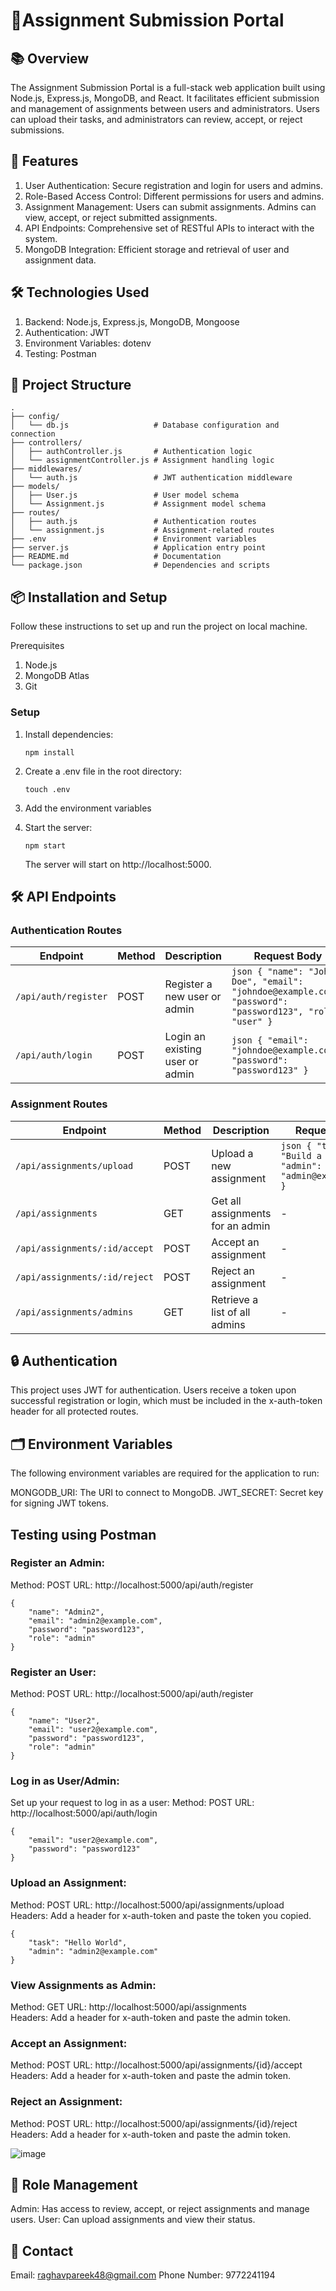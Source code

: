 # 📝Assignment Submission Portal

## 📚 Overview

The Assignment Submission Portal is a full-stack web application built using Node.js, Express.js, MongoDB, and React. It facilitates efficient submission and management of assignments between users and administrators. Users can upload their tasks, and administrators can review, accept, or reject submissions.

## 🚀 Features
1. User Authentication: Secure registration and login for users and admins.<br>
2. Role-Based Access Control: Different permissions for users and admins.<br>
3. Assignment Management: Users can submit assignments. Admins can view, accept, or reject submitted assignments.<br>
4. API Endpoints: Comprehensive set of RESTful APIs to interact with the system.<br>
5. MongoDB Integration: Efficient storage and retrieval of user and assignment data.<br>

## 🛠️ Technologies Used
1. Backend: Node.js, Express.js, MongoDB, Mongoose<br>
2. Authentication: JWT<br>
3. Environment Variables: dotenv<br>
4. Testing: Postman

## 📂 Project Structure

```
.
├── config/
│   └── db.js                   # Database configuration and connection
├── controllers/
│   ├── authController.js       # Authentication logic
│   └── assignmentController.js # Assignment handling logic
├── middlewares/
│   └── auth.js                 # JWT authentication middleware
├── models/
│   ├── User.js                 # User model schema
│   └── Assignment.js           # Assignment model schema
├── routes/
│   ├── auth.js                 # Authentication routes
│   └── assignment.js           # Assignment-related routes
├── .env                        # Environment variables
├── server.js                   # Application entry point
├── README.md                   # Documentation
└── package.json                # Dependencies and scripts
```

## 📦 Installation and Setup

Follow these instructions to set up and run the project on local machine.

Prerequisites
1. Node.js 
2. MongoDB Atlas
3. Git

### Setup
1. Install dependencies:
   ```
   npm install
   ```
2. Create a .env file in the root directory:
   ```
   touch .env
   ```
3. Add the environment variables

4. Start the server:
   ```
   npm start
   ```
   The server will start on http://localhost:5000.

## 🛠️ API Endpoints

### Authentication Routes

| Endpoint                | Method | Description                       | Request Body                                                                                         |
|-------------------------|--------|-----------------------------------|------------------------------------------------------------------------------------------------------|
| `/api/auth/register`    | POST   | Register a new user or admin      | ```json { "name": "John Doe", "email": "johndoe@example.com", "password": "password123", "role": "user" } ``` |
| `/api/auth/login`       | POST   | Login an existing user or admin   | ```json { "email": "johndoe@example.com", "password": "password123" } ```                            |

### Assignment Routes

| Endpoint                           | Method | Description                          | Request Body                                                                                           |
|------------------------------------|--------|--------------------------------------|--------------------------------------------------------------------------------------------------------|
| `/api/assignments/upload`          | POST   | Upload a new assignment              | ```json { "task": "Build a REST API", "admin": "admin@example.com" } ```                                |
| `/api/assignments`                 | GET    | Get all assignments for an admin     | -                                                                                                      |
| `/api/assignments/:id/accept`      | POST   | Accept an assignment                 | -                                                                                                      |
| `/api/assignments/:id/reject`      | POST   | Reject an assignment                 | -                                                                                                      |
| `/api/assignments/admins`          | GET    | Retrieve a list of all admins        | -                                                                                                      |


## 🔒 Authentication
This project uses JWT for authentication. Users receive a token upon successful registration or login, which must be included in the x-auth-token header for all protected routes.

## 🗂️ Environment Variables
The following environment variables are required for the application to run:

MONGODB_URI: The URI to connect to MongoDB.
JWT_SECRET: Secret key for signing JWT tokens.

## Testing using Postman

### Register an Admin:
Method: POST
URL: http://localhost:5000/api/auth/register
```
{
    "name": "Admin2",
    "email": "admin2@example.com",
    "password": "password123",
    "role": "admin"
}
```
### Register an User:
Method: POST
URL: http://localhost:5000/api/auth/register
```
{
    "name": "User2",
    "email": "user2@example.com",
    "password": "password123",
    "role": "admin"
}
```
### Log in as User/Admin:
Set up your request to log in as a user:
Method: POST
URL: http://localhost:5000/api/auth/login
```
{
    "email": "user2@example.com",
    "password": "password123"
}
```
### Upload an Assignment:
Method: POST
URL: http://localhost:5000/api/assignments/upload<br>
Headers: Add a header for x-auth-token and paste the token you copied.
```
{
    "task": "Hello World",
    "admin": "admin2@example.com"
}
```
### View Assignments as Admin:
Method: GET
URL: http://localhost:5000/api/assignments<br>
Headers: Add a header for x-auth-token and paste the admin token.

### Accept an Assignment:
Method: POST
URL: http://localhost:5000/api/assignments/{id}/accept<br>
Headers: Add a header for x-auth-token and paste the admin token.

### Reject an Assignment:
Method: POST
URL: http://localhost:5000/api/assignments/{id}/reject <br>
Headers: Add a header for x-auth-token and paste the admin token.

![image](https://github.com/user-attachments/assets/3b33ded0-19d2-4710-b46c-069dc11afa1a)

## 👤 Role Management
Admin: Has access to review, accept, or reject assignments and manage users.
User: Can upload assignments and view their status.

## 📧 Contact
Email: raghavpareek48@gmail.com
Phone Number: 9772241194
